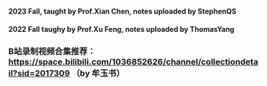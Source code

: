 #### 2023 Fall, taught by Prof.Xian Chen, notes uploaded by StephenQS
#### 2022 Fall taughy by Prof.Xu Feng, notes uploaded by ThomasYang
### B站录制视频合集推荐：https://space.bilibili.com/1036852626/channel/collectiondetail?sid=2017309 （by 牟玉书）
